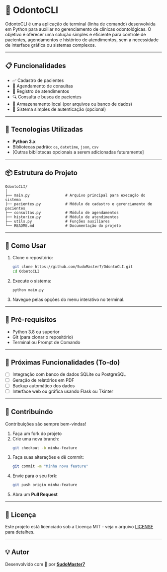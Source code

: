 # 🦷 OdontoCLI

OdontoCLI é uma aplicação de terminal (linha de comando) desenvolvida em Python para auxiliar no gerenciamento de clínicas odontológicas. O objetivo é oferecer uma solução simples e eficiente para controle de pacientes, agendamentos e histórico de atendimentos, sem a necessidade de interface gráfica ou sistemas complexos.

---

## 📋 Funcionalidades

- ✅ Cadastro de pacientes  
- 📅 Agendamento de consultas  
- 📝 Registro de atendimentos  
- 🔍 Consulta e busca de pacientes  
- 💾 Armazenamento local (por arquivos ou banco de dados)  
- 🔐 Sistema simples de autenticação (opcional)

---

## 🚀 Tecnologias Utilizadas

- **Python 3.x**
- Bibliotecas padrão: `os`, `datetime`, `json`, `csv`
- [Outras bibliotecas opcionais a serem adicionadas futuramente]

---

## 📦 Estrutura do Projeto

```
OdontoCLI/
│
├── main.py                # Arquivo principal para execução do sistema
├── pacientes.py           # Módulo de cadastro e gerenciamento de pacientes
├── consultas.py           # Módulo de agendamentos
├── historico.py           # Módulo de atendimentos
├── utils.py               # Funções auxiliares
└── README.md              # Documentação do projeto
```

---

## 🔧 Como Usar

1. Clone o repositório:
   ```bash
   git clone https://github.com/SudoMaster7/OdontoCLI.git
   cd OdontoCLI
   ```

2. Execute o sistema:
   ```bash
   python main.py
   ```

3. Navegue pelas opções do menu interativo no terminal.

---

## 📌 Pré-requisitos

- Python 3.8 ou superior
- Git (para clonar o repositório)
- Terminal ou Prompt de Comando

---

## 🎯 Próximas Funcionalidades (To-do)

- [ ] Integração com banco de dados SQLite ou PostgreSQL  
- [ ] Geração de relatórios em PDF  
- [ ] Backup automático dos dados  
- [ ] Interface web ou gráfica usando Flask ou Tkinter

---

## 🤝 Contribuindo

Contribuições são sempre bem-vindas!

1. Faça um fork do projeto  
2. Crie uma nova branch:
   ```bash
   git checkout -b minha-feature
   ```
3. Faça suas alterações e dê commit:
   ```bash
   git commit -m "Minha nova feature"
   ```
4. Envie para o seu fork:
   ```bash
   git push origin minha-feature
   ```
5. Abra um **Pull Request**

---

## 📄 Licença

Este projeto está licenciado sob a Licença MIT - veja o arquivo [LICENSE](LICENSE) para detalhes.

---

## 💡 Autor

Desenvolvido com 💙 por **[SudoMaster7](https://github.com/SudoMaster7)**
```
